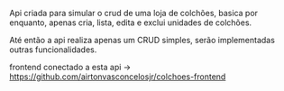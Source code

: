 Api criada para simular o crud de uma loja de colchões, basica por enquanto, apenas cria, lista, edita e exclui unidades de colchões.

Até então a api realiza apenas um CRUD simples, serão implementadas outras funcionalidades.

frontend conectado a esta api -> https://github.com/airtonvasconcelosjr/colchoes-frontend
